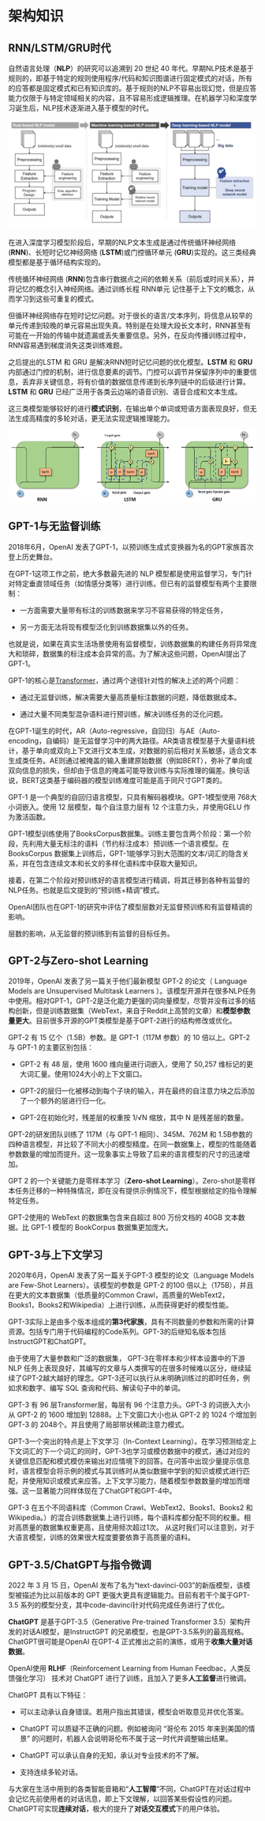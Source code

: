 
# 架构知识

## RNN/LSTM/GRU时代

自然语言处理（**NLP**）的研究可以追溯到 20 世纪 40 年代。早期NLP技术是基于规则的，即基于特定的规则使用程序/代码和知识图谱进行固定模式的对话，所有的应答都是固定模式和已有知识库的。基于规则的NLP不容易出现幻觉，但是应答能力仅限于与特定领域相关的内容，且不容易形成逻辑推理。在机器学习和深度学习诞生后，NLP技术逐渐进入基于模型的时代。

![基于规则的NLP V.S. 基于机器学习的NLP V.S. 基于深度学习的NLP](/pics/NLP.jpeg)

在进入深度学习模型阶段后，早期的NLP文本生成是通过传统循环神经网络 (**RNN**)、长短时记忆神经网络 (**LSTM**)或门控循环单元 (**GRU**)实现的。这三类经典模型都是基于循环结构实现的。

传统循环神经网络 (**RNN**)包含串行数据点之间的依赖关系（前后或时间关系），并将记忆的概念引入神经网络。通过训练长程 RNN单元 记住基于上下文的概念，从而学习到这些可重复的模式。

但循环神经网络存在短时记忆问题。对于很长的语言/文本序列，将信息从较早的单元传递到较晚的单元容易出现失真。特别是在处理大段长文本时，RNN甚至有可能在一开始的传输中就遗漏或丢失重要信息。另外，在反向传播训练过程中，RNN容易遇到梯度消失这类训练难题。

之后提出的LSTM 和 GRU 是解决RNN短时记忆问题的优化模型。**LSTM** 和 **GRU**内部通过门控的机制，进行信息要素的调节。门控可以调节并保留序列中的重要信息，丢弃非关键信息，将有价值的数据信息传递到长序列链中的后级进行计算。**LSTM** 和 **GRU** 已经广泛用于各类云边端的语音识别、语音合成和文本生成。

这三类模型能够较好的进行**模式识别**，在输出单个单词或短语方面表现良好，但无法生成高精度的多轮对话，更无法实现逻辑推理能力。

![RNN-LSTM-GRU](/pics/RNN-LSTM-GRU.png)

## GPT-1与无监督训练

2018年6月，OpenAI 发表了GPT-1，以预训练生成式变换器为名的GPT家族首次登上历史舞台。

在GPT-1这项工作之前，绝大多数最先进的 NLP 模型都是使用监督学习，专门针对特定垂直领域任务（如情感分类等）进行训练。但已有的监督模型有两个主要限制：

* 一方面需要大量带有标注的训练数据来学习不容易获得的特定任务，

* 另一方面无法将现有模型泛化到训练数据集以外的任务。

也就是说，如果在真实生活场景使用有监督模型，训练数据集的构建任务将异常庞大和琐碎，数据集的标注成本会异常的高。为了解决这些问题，OpenAI提出了GPT-1。

GPT-1的核心是[Transformer](/docs/gpt/transformer.md)，通过两个途径针对性的解决上述的两个问题：

* 通过无监督训练，解决需要大量高质量标注数据的问题，降低数据成本。

* 通过大量不同类型混杂语料进行预训练，解决训练任务的泛化问题。



在GPT-1诞生的时代，AR（Auto-regressive，自回归）与AE（Auto-encoding，自编码）是无监督学习中的两大路径。AR类语言模型基于大量语料统计，基于单向或双向上下文进行文本生成，对数据的前后相对关系敏感，适合文本生成类任务。AE则通过被掩盖的输入重建原始数据（例如BERT），弥补了单向或双向信息的损失，但却由于信息的掩盖可能导致训练与实际推理的偏差。换句话说，BERT这类基于编码器的模型训练难度可能是高于同尺寸GPT类的。

GPT-1 是一个典型的自回归语言模型，只具有解码器模块。GPT-1模型使用 768大小词嵌入。使用 12 层模型，每个自注意力层有 12 个注意力头，并使用GELU 作为激活函数。

GPT-1模型训练使用了BooksCorpus数据集。训练主要包含两个阶段：第一个阶段，先利用大量无标注的语料（节约标注成本）预训练一个语言模型。在BooksCorpus 数据集上训练后，GPT-1能够学习到大范围的文本/词汇的隐含关系，并在包含连续文本和长文的多样化语料库中获取大量知识。

接着，在第二个阶段对预训练好的语言模型进行精调，将其迁移到各种有监督的NLP任务。也就是后文提到的“预训练+精调”模式。

OpenAI团队也在GPT-1的研究中评估了模型层数对无监督预训练和有监督精调的影响。

层数的影响，从无监督的预训练到有监督的目标任务。



## GPT-2与Zero-shot Learning

2019年，OpenAI 发表了另一篇关于他们最新模型 GPT-2 的论文（ Language Models are Unsupervised Multitask Learners ）。该模型开源并在很多NLP任务中使用。相对GPT-1，GPT-2是泛化能力更强的词向量模型，尽管并没有过多的结构创新，但是训练数据集（WebText，来自于Reddit上高赞的文章）和**模型参数量更大**。目前很多开源的GPT类模型是基于GPT-2进行的结构修改或优化。

GPT-2 有 15 亿个（1.5B）参数。是 GPT-1（117M 参数）的 10 倍以上。GPT-2与 GPT-1 的主要区别包括：

* GPT-2 有 48 层，使用 1600 维向量进行词嵌入，使用了 50,257 维标记的更大词汇量。使用1024大小的上下文窗口。

* GPT-2的层归一化被移动到每个子块的输入，并在最终的自注意力块之后添加了一个额外的层进行归一化。

* GPT-2在初始化时，残差层的权重按 1/√N 缩放，其中 N 是残差层的数量。

GPT-2的研发团队训练了 117M（与 GPT-1 相同）、345M、762M 和 1.5B参数的四种语言模型，并比较了不同大小的模型精度。在同一数据集上，模型的性能随着参数数量的增加而提升。这一现象事实上导致了后来的语言模型的尺寸的迅速增加。

GPT 2 的一个关键能力是零样本学习（**Zero-shot Learning**）。Zero-shot是零样本任务迁移的一种特殊情况，即在没有提供示例情况下，模型根据给定的指令理解特定任务。

GPT-2使用的 WebText 的数据集包含来自超过 800 万份文档的 40GB 文本数据。比 GPT-1 模型的 BookCorpus 数据集更加庞大。

## GPT-3与上下文学习

2020年6月，OpenAI 发表了另一篇关于GPT-3 模型的论文（Language Models are Few-Shot Learners）。该模型的参数是 GPT-2 的100 倍以上（175B），并且在更大的文本数据集（低质量的Common Crawl，高质量的WebText2，Books1，Books2和Wikipedia）上进行训练，从而获得更好的模型性能。

GPT-3实际上是由多个版本组成的**第3代家族**，具有不同数量的参数和所需的计算资源。包括专门用于代码编程的Code系列。GPT-3的后继知名版本包括InstructGPT和ChatGPT。

由于使用了大量参数和广泛的数据集， GPT-3在零样本和少样本设置中的下游 NLP 任务上表现良好，其编写的文章与人类撰写的在很多时候难以区分，继续延续了GPT-2越大越好的理念。GPT-3还可以执行从未明确训练过的即时任务，例如求和数字、编写 SQL 查询和代码、解读句子中的单词。

GPT-3 有 96 层Transformer层，每层有 96 个注意力头。GPT-3 的词嵌入大小从 GPT-2 的 1600 增加到 12888。上下文窗口大小也从 GPT-2 的 1024 个增加到 GPT-3 的 2048个。并且使用了局部带状稀疏注意力模式。

GPT-3一个突出的特点是上下文学习（In-Context Learning）。在学习预测给定上下文词汇的下一个词汇的同时，GPT-3也学习或模仿数据中的模式，通过对应的关键信息匹配和模式模仿来输出对应情境下的回答。在问答中出现少量提示信息时，语言模型会将示例的模式与其训练时从类似数据中学到的知识或模式进行匹配，并使用知识或模式来应答。上下文学习能力，随着模型参数数量的增加而增强。这一显著能力同样体现在了ChatGPT和GPT-4中。

GPT-3 在五个不同语料库（Common Crawl、WebText2、Books1、Books2 和 Wikipedia。）的混合训练数据集上进行训练，每个语料库都分配不同的权重。相对高质量的数据集权重更高，且使用频次超过1次。 从这时我们可以注意到，对于大语言模型，训练的效果很大程度要要依靠于高质量的语料。

## GPT-3.5/ChatGPT与指令微调

2022 年 3 月 15 日，OpenAI 发布了名为“text-davinci-003”的新版模型，该模型被描述为比以前版本的 GPT 更强大更具有逻辑能力。目前有若干个属于GPT-3.5 系列的模型分支，其中code-davinci针对代码完成任务进行了优化。

**ChatGPT** 是基于GPT-3.5（Generative Pre-trained Transformer 3.5）架构开发的对话AI模型，是InstructGPT 的兄弟模型，也是GPT-3.5系列的最高规格。ChatGPT很可能是OpenAI 在GPT-4 正式推出之前的演练，或用于**收集大量对话数据**。

OpenAI使用 **RLHF**（Reinforcement Learning from Human Feedbac，人类反馈强化学习） 技术对 ChatGPT 进行了训练，且加入了更多**人工监督**进行微调。

ChatGPT 具有以下特征：

* 可以主动承认自身错误。若用户指出其错误，模型会听取意见并优化答案。

* ChatGPT 可以质疑不正确的问题。例如被询问 “哥伦布 2015 年来到美国的情景” 的问题时，机器人会说明哥伦布不属于这一时代并调整输出结果。

* ChatGPT 可以承认自身的无知，承认对专业技术的不了解。

* 支持连续多轮对话。

与大家在生活中用到的各类智能音箱和“**人工智障**“不同，ChatGPT在对话过程中会记忆先前使用者的对话讯息，即上下文理解，以回答某些假设性的问题。ChatGPT可实现**连续对话**，极大的提升了**对话交互模式**下的用户体验。

